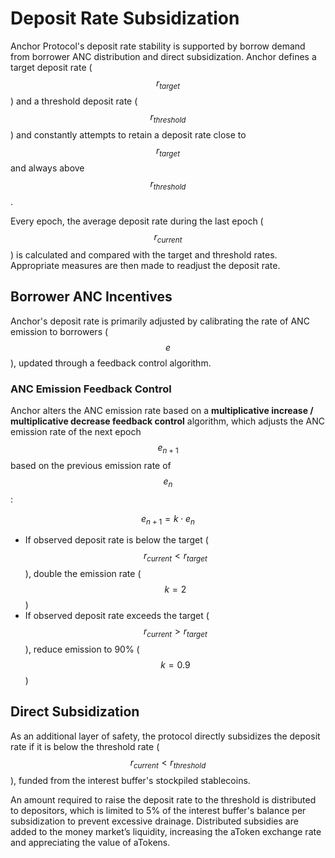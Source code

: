 # Deposit Rate Subsidization

Anchor Protocol's deposit rate stability is supported by borrow demand from borrower ANC distribution and direct subsidization. Anchor defines a target deposit rate \($$r_{target}$$\) and a threshold deposit rate \($$r_{threshold}$$\) and constantly attempts to retain a deposit rate close to $$r_{target}$$ and always above $$r_{threshold}$$.

Every epoch, the average deposit rate during the last epoch \($$r_{current}$$\) is calculated and compared with the target and threshold rates. Appropriate measures are then made to readjust the deposit rate.

## Borrower ANC Incentives

Anchor's deposit rate is primarily adjusted by calibrating the rate of ANC emission to borrowers \($$e$$\), updated through a feedback control algorithm.

### ANC Emission Feedback Control

Anchor alters the ANC emission rate based on a **multiplicative increase / multiplicative decrease feedback control** algorithm, which adjusts the ANC emission rate of the next epoch $$e_{n+1}$$ based on the previous emission rate of $$e_n$$:

$$
e_{n+1} = k \cdot e_n
$$

* If observed deposit rate is below the target \($$r_{current} < r_{target}$$\), double the emission rate \($$k = 2$$\)
* If observed deposit rate exceeds the target \($$r_{current} > r_{target}$$\), reduce emission to 90% \($$k = 0.9$$\)

## Direct Subsidization

As an additional layer of safety, the protocol directly subsidizes the deposit rate if it is below the threshold rate \($$r_{current}<r_{threshold}$$\), funded from the interest buffer's stockpiled stablecoins. 

An amount required to raise the deposit rate to the threshold is distributed to depositors, which is limited to 5% of the interest buffer's balance per subsidization to prevent excessive drainage. Distributed subsidies are added to the money market’s liquidity, increasing the aToken exchange rate and appreciating the value of aTokens.

